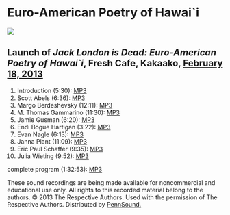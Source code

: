 Euro-American Poetry of Hawai\`i
================================

![](http://media.sas.upenn.edu/pennsound/groups/Tinfish/02-18-13/IMG_1229.JPG)

Launch of *Jack London is Dead: Euro-American Poetry of Hawai\`i*, Fresh Cafe, Kakaako, [February 18, 2013](http://tinfisheditor.blogspot.com/2013/02/launch-of-jack-london-is-dead-euro.html)
----------------------------------------------------------------------------------------------------------------------------------------------------------------------------------------------

1.  Introduction (5:30): [MP3](http://media.sas.upenn.edu/pennsound/groups/Tinfish/02-18-13/Tinfish_01_Introduction-by-Susan-Schultz_Jack-London-Is-Dead-Launch_Kakaako_02-18-13.mp3)
2.  Scott Abels (6:36): [MP3](http://media.sas.upenn.edu/pennsound/groups/Tinfish/02-18-13/Tinfish_02_Scott-Abels_Jack-London-Is-Dead-Launch_Kakaako_02-18-13.mp3)
3.  Margo Berdeshevsky (12:11): [MP3](http://media.sas.upenn.edu/pennsound/groups/Tinfish/02-18-13/Tinfish_03_Margo-Berdeshevsky_Jack-London-Is-Dead-Launch_Kakaako_02-18-13.mp3)
4.  M. Thomas Gammarino (11:30): [MP3](http://media.sas.upenn.edu/pennsound/groups/Tinfish/02-18-13/Tinfish_04_M-Thomas-Gammarino_Jack-London-Is-Dead-Launch_Kakaako_02-18-13.mp3)
5.  Jamie Gusman (6:20): [MP3](http://media.sas.upenn.edu/pennsound/groups/Tinfish/02-18-13/Tinfish_05_Jamie-Gusman_Jack-London-Is-Dead-Launch_Kakaako_02-18-13.mp3)
6.  Endi Bogue Hartigan (3:22): [MP3](http://media.sas.upenn.edu/pennsound/groups/Tinfish/02-18-13/Tinfish_06_Endi-Bogue-Hartigan_Jack-London-Is-Dead-Launch_Kakaako_02-18-13.mp3)
7.  Evan Nagle (6:13): [MP3](http://media.sas.upenn.edu/pennsound/groups/Tinfish/02-18-13/Tinfish_07_Evan-Nagle_Jack-London-Is-Dead-Launch_Kakaako_02-18-13.mp3)
8.  Janna Plant (11:09): [MP3](http://media.sas.upenn.edu/pennsound/groups/Tinfish/02-18-13/Tinfish_08_Janna-Plant_Jack-London-Is-Dead-Launch_Kakaako_02-18-13.mp3)
9.  Eric Paul Schaffer (9:35): [MP3](http://media.sas.upenn.edu/pennsound/groups/Tinfish/02-18-13/Tinfish_09_Eric-Paul-Shaffer_Jack-London-Is-Dead-Launch_Kakaako_02-18-13.mp3)
10. Julia Wieting (9:52): [MP3](http://media.sas.upenn.edu/pennsound/groups/Tinfish/02-18-13/Tinfish_10_Julia-Wieting_Jack-London-Is-Dead-Launch_Kakaako_02-18-13.mp3)

complete program (1:32:53): [MP3](http://media.sas.upenn.edu/pennsound/groups/Tinfish/02-18-13/Tinfish_Complete-Program_Jack-London-Is-Dead-Launch_Kakaako_02-18-13.mp3)

These sound recordings are being made available for noncommercial and educational use only.
All rights to this recorded material belong to the authors. © 2013 The Respective Authors.
Used with the permission of The Respective Authors. Distributed by [PennSound.](../index.html)
